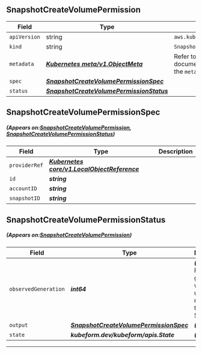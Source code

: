 ## SnapshotCreateVolumePermission
| Field | Type | Description |
| ------ | ----- | ----------- |
| `apiVersion` | string | `aws.kubeform.com/v1alpha1` |
|    `kind` | string | `SnapshotCreateVolumePermission` |
| `metadata` | ***[Kubernetes meta/v1.ObjectMeta](https://kubernetes.io/docs/reference/generated/kubernetes-api/v1.13/#objectmeta-v1-meta)***|Refer to the Kubernetes API documentation for the fields of the `metadata` field.|
| `spec` | ***[SnapshotCreateVolumePermissionSpec](#SnapshotCreateVolumePermissionSpec)***||
| `status` | ***[SnapshotCreateVolumePermissionStatus](#SnapshotCreateVolumePermissionStatus)***||
## SnapshotCreateVolumePermissionSpec
##### (Appears on:[SnapshotCreateVolumePermission](#SnapshotCreateVolumePermission), [SnapshotCreateVolumePermissionStatus](#SnapshotCreateVolumePermissionStatus))
| Field | Type | Description |
| ------ | ----- | ----------- |
| `providerRef` | ***[Kubernetes core/v1.LocalObjectReference](https://kubernetes.io/docs/reference/generated/kubernetes-api/v1.13/#localobjectreference-v1-core)***||
| `id` | ***string***||
| `accountID` | ***string***||
| `snapshotID` | ***string***||
## SnapshotCreateVolumePermissionStatus
##### (Appears on:[SnapshotCreateVolumePermission](#SnapshotCreateVolumePermission))
| Field | Type | Description |
| ------ | ----- | ----------- |
| `observedGeneration` | ***int64***| ***(Optional)*** Resource generation, which is updated on mutation by the API Server.|
| `output` | ***[SnapshotCreateVolumePermissionSpec](#SnapshotCreateVolumePermissionSpec)***| ***(Optional)*** |
| `state` | ***kubeform.dev/kubeform/apis.State***| ***(Optional)*** |
---
